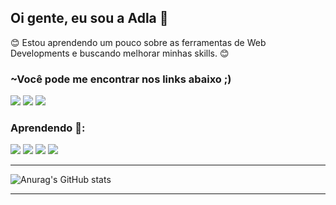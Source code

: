 ## Oi gente, eu sou a Adla 👋

:blush: Estou aprendendo um pouco sobre as ferramentas de Web Developments e buscando melhorar minhas skills. :blush:

### ~Você pode me encontrar nos links abaixo ;)

[<img src="https://img.shields.io/badge/linkedin-%230077B5.svg?&style=for-the-badge&logo=linkedin&logoColor=white" />](https://www.linkedin.com/in/adlagomes/) [<img src = "https://img.shields.io/badge/instagram-%23E4405F.svg?&style=for-the-badge&logo=instagram&logoColor=white">](https://www.instagram.com/dyboinha/) <img src="https://img.shields.io/badge/adlagomes@gmail.com-D14836?style=for-the-badge&logo=gmail&logoColor=white" />

### Aprendendo :open_book::
![](https://img.shields.io/badge/HTML5-E34F26?style=for-the-badge&logo=html5&logoColor=white) ![](https://img.shields.io/badge/CSS3-1572B6?style=for-the-badge&logo=css3&logoColor=white) ![](https://img.shields.io/badge/JavaScript-F7DF1E?style=for-the-badge&logo=javascript&logoColor=black) ![](https://camo.githubusercontent.com/4e4a3b5c3e9c00501ec866e2f2466c5a6032f838aca5f2cf3b14450e39e8a2f0/68747470733a2f2f696d672e736869656c64732e696f2f62616467652f72656163742532302d2532333230323332612e7376673f267374796c653d666f722d7468652d6261646765266c6f676f3d7265616374266c6f676f436f6c6f723d253233363144414642)
<hr>

![Anurag's GitHub stats](https://github-readme-stats.vercel.app/api?username=adlagomes&theme=radical&show_icons=true)

<hr>

<!-- ## 💡 Dica para treinar lógica de programação

- [Hackerrank](https://www.hackerrank.com/)
- [URI Online Judge](https://www.urionlinejudge.com.br/judge/en/login)
- [LeetCode](https://leetcode.com/)
- [CodeWars](https://www.codewars.com/)


 -->
<!--
**adlagomes/adlagomes** is a ✨ _special_ ✨ repository because its `README.md` (this file) appears on your GitHub profile.

Here are some ideas to get you started:

- 🔭 I’m currently working on ...
- 🌱 I’m currently learning ...
- 👯 I’m looking to collaborate on ...
- 🤔 I’m looking for help with ...
- 💬 Ask me about ...
- 📫 How to reach me: ...
- 😄 Pronouns: ...
- ⚡ Fun fact: ...
-->
